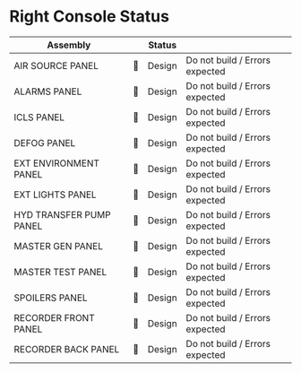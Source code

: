 # Right Console Status

| Assembly                |                 | Status |                                |
| ----------------------- | :-------------: | ------ | ------------------------------ |
| AIR SOURCE PANEL        | :no_entry_sign: | Design | Do not build / Errors expected |
| ALARMS PANEL            | :no_entry_sign: | Design | Do not build / Errors expected |
| ICLS PANEL              | :no_entry_sign: | Design | Do not build / Errors expected |
| DEFOG PANEL             | :no_entry_sign: | Design | Do not build / Errors expected |
| EXT ENVIRONMENT PANEL   | :no_entry_sign: | Design | Do not build / Errors expected |
| EXT LIGHTS PANEL        | :no_entry_sign: | Design | Do not build / Errors expected |
| HYD TRANSFER PUMP PANEL | :no_entry_sign: | Design | Do not build / Errors expected |
| MASTER GEN PANEL        | :no_entry_sign: | Design | Do not build / Errors expected |
| MASTER TEST PANEL       | :no_entry_sign: | Design | Do not build / Errors expected |
| SPOILERS PANEL          | :no_entry_sign: | Design | Do not build / Errors expected |
| RECORDER FRONT PANEL    | :no_entry_sign: | Design | Do not build / Errors expected |
| RECORDER BACK PANEL     | :no_entry_sign: | Design | Do not build / Errors expected |
